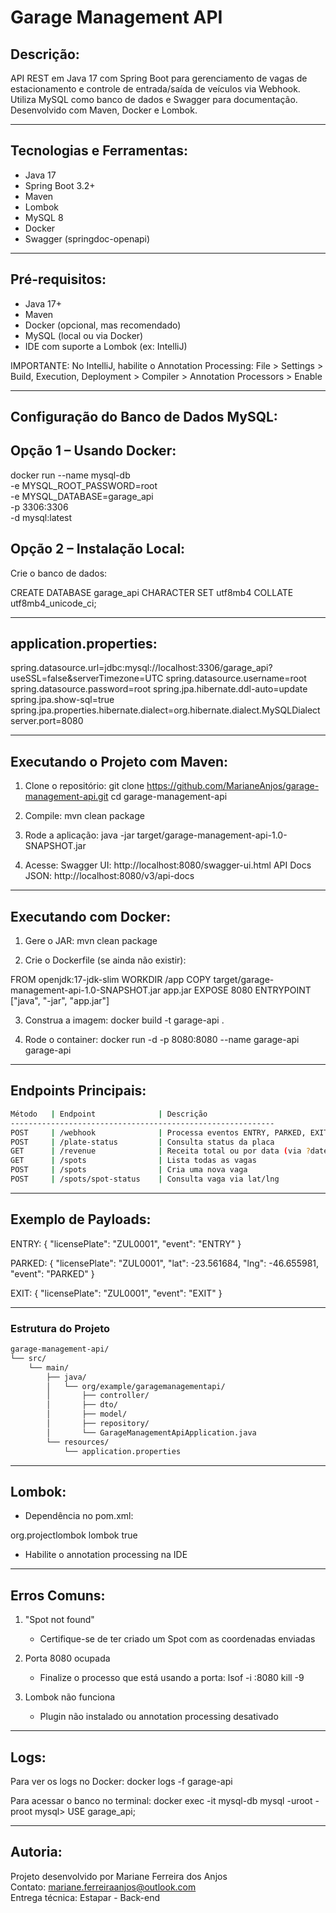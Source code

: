 Garage Management API
=====================

Descrição:
-----------
API REST em Java 17 com Spring Boot para gerenciamento de vagas de estacionamento e controle de entrada/saída de veículos via Webhook. Utiliza MySQL como banco de dados e Swagger para documentação. Desenvolvido com Maven, Docker e Lombok.

----------------------------
Tecnologias e Ferramentas:
----------------------------
- Java 17
- Spring Boot 3.2+
- Maven
- Lombok
- MySQL 8
- Docker
- Swagger (springdoc-openapi)

--------------------
Pré-requisitos:
--------------------
- Java 17+
- Maven
- Docker (opcional, mas recomendado)
- MySQL (local ou via Docker)
- IDE com suporte a Lombok (ex: IntelliJ)

IMPORTANTE:
No IntelliJ, habilite o Annotation Processing:
File > Settings > Build, Execution, Deployment > Compiler > Annotation Processors > Enable

----------------------------------------
Configuração do Banco de Dados MySQL:
----------------------------------------

Opção 1 – Usando Docker:
-------------------------
docker run --name mysql-db \
  -e MYSQL_ROOT_PASSWORD=root \
  -e MYSQL_DATABASE=garage_api \
  -p 3306:3306 \
  -d mysql:latest

Opção 2 – Instalação Local:
----------------------------
Crie o banco de dados:

CREATE DATABASE garage_api CHARACTER SET utf8mb4 COLLATE utf8mb4_unicode_ci;

-----------------------------
application.properties:
-----------------------------
spring.datasource.url=jdbc:mysql://localhost:3306/garage_api?useSSL=false&serverTimezone=UTC
spring.datasource.username=root
spring.datasource.password=root
spring.jpa.hibernate.ddl-auto=update
spring.jpa.show-sql=true
spring.jpa.properties.hibernate.dialect=org.hibernate.dialect.MySQLDialect
server.port=8080

-----------------------------------------
Executando o Projeto com Maven:
-----------------------------------------
1. Clone o repositório:
   git clone https://github.com/MarianeAnjos/garage-management-api.git
   cd garage-management-api

2. Compile:
   mvn clean package

3. Rode a aplicação:
   java -jar target/garage-management-api-1.0-SNAPSHOT.jar

4. Acesse:
   Swagger UI: http://localhost:8080/swagger-ui.html
   API Docs JSON: http://localhost:8080/v3/api-docs

-----------------------------
Executando com Docker:
-----------------------------
1. Gere o JAR:
   mvn clean package

2. Crie o Dockerfile (se ainda não existir):

FROM openjdk:17-jdk-slim
WORKDIR /app
COPY target/garage-management-api-1.0-SNAPSHOT.jar app.jar
EXPOSE 8080
ENTRYPOINT ["java", "-jar", "app.jar"]

3. Construa a imagem:
   docker build -t garage-api .

4. Rode o container:
   docker run -d -p 8080:8080 --name garage-api garage-api

-------------------------------------
Endpoints Principais:
-------------------------------------
```bash
Método   | Endpoint              | Descrição
-----------------------------------------------------------
POST     | /webhook              | Processa eventos ENTRY, PARKED, EXIT
POST     | /plate-status         | Consulta status da placa
GET      | /revenue              | Receita total ou por data (via ?date=YYYY-MM-DD)
GET      | /spots                | Lista todas as vagas
POST     | /spots                | Cria uma nova vaga
POST     | /spots/spot-status    | Consulta vaga via lat/lng
```
------------------------------
Exemplo de Payloads:
------------------------------

ENTRY:
{
  "licensePlate": "ZUL0001",
  "event": "ENTRY"
}

PARKED:
{
  "licensePlate": "ZUL0001",
  "lat": -23.561684,
  "lng": -46.655981,
  "event": "PARKED"
}

EXIT:
{
  "licensePlate": "ZUL0001",
  "event": "EXIT"
}

------------------------------
### Estrutura do Projeto

```bash
garage-management-api/
└── src/
    └── main/
        ├── java/
        │   └── org/example/garagemanagementapi/
        │       ├── controller/
        │       ├── dto/
        │       ├── model/
        │       ├── repository/
        │       └── GarageManagementApiApplication.java
        └── resources/
            └── application.properties
```

------------------------------
Lombok:
------------------------------
- Dependência no pom.xml:

<dependency>
  <groupId>org.projectlombok</groupId>
  <artifactId>lombok</artifactId>
  <optional>true</optional>
</dependency>

- Habilite o annotation processing na IDE

----------------------------------------
Erros Comuns:
----------------------------------------

1. "Spot not found"
   - Certifique-se de ter criado um Spot com as coordenadas enviadas

2. Porta 8080 ocupada
   - Finalize o processo que está usando a porta:
     lsof -i :8080
     kill -9 <PID>

3. Lombok não funciona
   - Plugin não instalado ou annotation processing desativado

----------------------------------------
Logs:
----------------------------------------
Para ver os logs no Docker:
docker logs -f garage-api

Para acessar o banco no terminal:
docker exec -it mysql-db mysql -uroot -proot
mysql> USE garage_api;

----------------------------------------
Autoria:
----------------------------------------
Projeto desenvolvido por Mariane Ferreira dos Anjos  
Contato: mariane.ferreiraanjos@outlook.com  
Entrega técnica: Estapar - Back-end 
